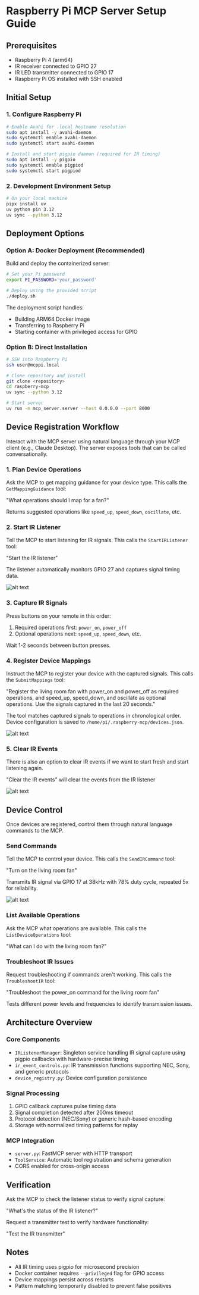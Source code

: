 # Raspberry Pi MCP Server Setup Guide

## Prerequisites

- Raspberry Pi 4 (arm64)
- IR receiver connected to GPIO 27
- IR LED transmitter connected to GPIO 17
- Raspberry Pi OS installed with SSH enabled

## Initial Setup

### 1. Configure Raspberry Pi

```bash
# Enable Avahi for .local hostname resolution
sudo apt install -y avahi-daemon
sudo systemctl enable avahi-daemon
sudo systemctl start avahi-daemon

# Install and start pigpio daemon (required for IR timing)
sudo apt install -y pigpio
sudo systemctl enable pigpiod
sudo systemctl start pigpiod
```

### 2. Development Environment Setup

```bash
# On your local machine
pipx install uv
uv python pin 3.12
uv sync --python 3.12
```

## Deployment Options

### Option A: Docker Deployment (Recommended)

Build and deploy the containerized server:

```bash
# Set your Pi password
export PI_PASSWORD='your_password'

# Deploy using the provided script
./deploy.sh
```

The deployment script handles:
- Building ARM64 Docker image
- Transferring to Raspberry Pi
- Starting container with privileged access for GPIO

### Option B: Direct Installation

```bash
# SSH into Raspberry Pi
ssh user@mcppi.local

# Clone repository and install
git clone <repository>
cd raspberry-mcp
uv sync --python 3.12

# Start server
uv run -m mcp_server.server --host 0.0.0.0 --port 8000
```

## Device Registration Workflow

Interact with the MCP server using natural language through your MCP client (e.g., Claude Desktop). The server exposes tools that can be called conversationally.

### 1. Plan Device Operations

Ask the MCP to get mapping guidance for your device type. This calls the `GetMappingGuidance` tool:

"What operations should I map for a fan?"

Returns suggested operations like `speed_up`, `speed_down`, `oscillate`, etc.

### 2. Start IR Listener

Tell the MCP to start listening for IR signals. This calls the `StartIRListener` tool:

"Start the IR listener"

The listener automatically monitors GPIO 27 and captures signal timing data.

![alt text](images/start_ir_listener.png)

### 3. Capture IR Signals

Press buttons on your remote in this order:
1. Required operations first: `power_on`, `power_off`
2. Optional operations next: `speed_up`, `speed_down`, etc.

Wait 1-2 seconds between button presses.


### 4. Register Device Mappings

Instruct the MCP to register your device with the captured signals. This calls the `SubmitMappings` tool:

"Register the living room fan with power_on and power_off as required operations, and speed_up, speed_down, and oscillate as optional operations. Use the signals captured in the last 20 seconds."

The tool matches captured signals to operations in chronological order. Device configuration is saved to `/home/pi/.raspberry-mcp/devices.json`.

![alt text](images/submit_mappings.png)

### 5. Clear IR Events

There is also an option to clear IR events if we want to start fresh and start listening again.

"Clear the IR events" will clear the events from the IR listener

![alt text](images/clear_ir_events.png)

## Device Control

Once devices are registered, control them through natural language commands to the MCP.

### Send Commands

Tell the MCP to control your device. This calls the `SendIRCommand` tool:

"Turn on the living room fan"

Transmits IR signal via GPIO 17 at 38kHz with 78% duty cycle, repeated 5x for reliability.

![alt text](images/send_ir_command.png)

### List Available Operations

Ask the MCP what operations are available. This calls the `ListDeviceOperations` tool:

"What can I do with the living room fan?"

### Troubleshoot IR Issues

Request troubleshooting if commands aren't working. This calls the `TroubleshootIR` tool:

"Troubleshoot the power_on command for the living room fan"

Tests different power levels and frequencies to identify transmission issues.

## Architecture Overview

### Core Components

- `IRListenerManager`: Singleton service handling IR signal capture using pigpio callbacks with hardware-precise timing
- `ir_event_controls.py`: IR transmission functions supporting NEC, Sony, and generic protocols
- `device_registry.py`: Device configuration persistence

### Signal Processing

1. GPIO callback captures pulse timing data
2. Signal completion detected after 200ms timeout
3. Protocol detection (NEC/Sony) or generic hash-based encoding
4. Storage with normalized timing patterns for replay

### MCP Integration

- `server.py`: FastMCP server with HTTP transport
- `ToolService`: Automatic tool registration and schema generation
- CORS enabled for cross-origin access

## Verification

Ask the MCP to check the listener status to verify signal capture:

"What's the status of the IR listener?"

Request a transmitter test to verify hardware functionality:

"Test the IR transmitter"

## Notes

- All IR timing uses pigpio for microsecond precision
- Docker container requires `--privileged` flag for GPIO access
- Device mappings persist across restarts
- Pattern matching temporarily disabled to prevent false positives